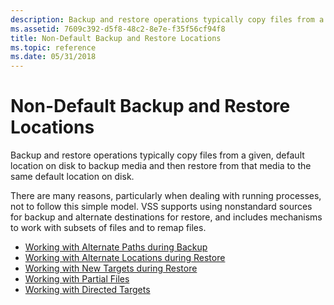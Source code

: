 ```yaml
---
description: Backup and restore operations typically copy files from a given, default location on disk to backup media and then restore from that media to the same default location on disk.
ms.assetid: 7609c392-d5f8-48c2-8e7e-f35f56cf94f8
title: Non-Default Backup and Restore Locations
ms.topic: reference
ms.date: 05/31/2018
---
```


# Non-Default Backup and Restore Locations

Backup and restore operations typically copy files from a given, default location on disk to backup media and then restore from that media to the same default location on disk.

There are many reasons, particularly when dealing with running processes, not to follow this simple model. VSS supports using nonstandard sources for backup and alternate destinations for restore, and includes mechanisms to work with subsets of files and to remap files.

-   [Working with Alternate Paths during Backup](working-with-alternate-paths-during-backup.md)
-   [Working with Alternate Locations during Restore](working-with-alternate-locations-during-restore.md)
-   [Working with New Targets during Restore](working-with-new-targets-during-restore.md)
-   [Working with Partial Files](working-with-partial-files.md)
-   [Working with Directed Targets](working-with-directed-targets.md)

 

 



